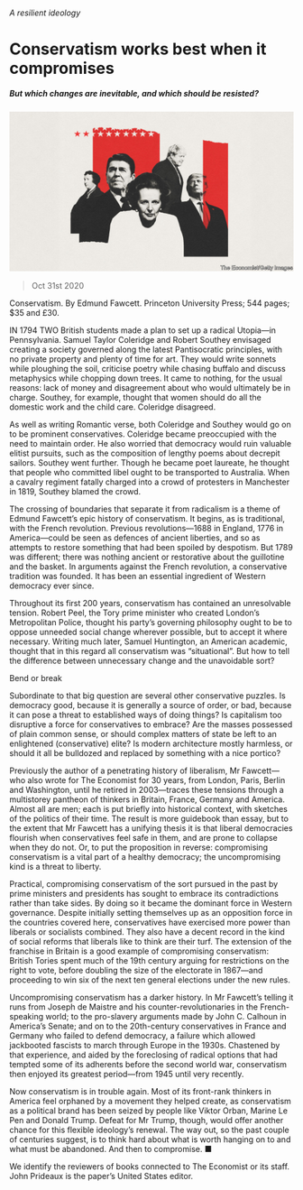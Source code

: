 ###### A resilient ideology

# Conservatism works best when it compromises 

##### But which changes are inevitable, and which should be resisted? 

![image](images/20201031_BKD001_0.jpg) 

> Oct 31st 2020 

Conservatism. By Edmund Fawcett. Princeton University Press; 544 pages; $35 and £30.

IN 1794 TWO British students made a plan to set up a radical Utopia—in Pennsylvania. Samuel Taylor Coleridge and Robert Southey envisaged creating a society governed along the latest Pantisocratic principles, with no private property and plenty of time for art. They would write sonnets while ploughing the soil, criticise poetry while chasing buffalo and discuss metaphysics while chopping down trees. It came to nothing, for the usual reasons: lack of money and disagreement about who would ultimately be in charge. Southey, for example, thought that women should do all the domestic work and the child care. Coleridge disagreed.

As well as writing Romantic verse, both Coleridge and Southey would go on to be prominent conservatives. Coleridge became preoccupied with the need to maintain order. He also worried that democracy would ruin valuable elitist pursuits, such as the composition of lengthy poems about decrepit sailors. Southey went further. Though he became poet laureate, he thought that people who committed libel ought to be transported to Australia. When a cavalry regiment fatally charged into a crowd of protesters in Manchester in 1819, Southey blamed the crowd.

The crossing of boundaries that separate it from radicalism is a theme of Edmund Fawcett’s epic history of conservatism. It begins, as is traditional, with the French revolution. Previous revolutions—1688 in England, 1776 in America—could be seen as defences of ancient liberties, and so as attempts to restore something that had been spoiled by despotism. But 1789 was different; there was nothing ancient or restorative about the guillotine and the basket. In arguments against the French revolution, a conservative tradition was founded. It has been an essential ingredient of Western democracy ever since.

Throughout its first 200 years, conservatism has contained an unresolvable tension. Robert Peel, the Tory prime minister who created London’s Metropolitan Police, thought his party’s governing philosophy ought to be to oppose unneeded social change wherever possible, but to accept it where necessary. Writing much later, Samuel Huntington, an American academic, thought that in this regard all conservatism was “situational”. But how to tell the difference between unnecessary change and the unavoidable sort?

Bend or break

Subordinate to that big question are several other conservative puzzles. Is democracy good, because it is generally a source of order, or bad, because it can pose a threat to established ways of doing things? Is capitalism too disruptive a force for conservatives to embrace? Are the masses possessed of plain common sense, or should complex matters of state be left to an enlightened (conservative) elite? Is modern architecture mostly harmless, or should it all be bulldozed and replaced by something with a nice portico?

Previously the author of a penetrating history of liberalism, Mr Fawcett—who also wrote for The Economist for 30 years, from London, Paris, Berlin and Washington, until he retired in 2003—traces these tensions through a multistorey pantheon of thinkers in Britain, France, Germany and America. Almost all are men; each is put briefly into historical context, with sketches of the politics of their time. The result is more guidebook than essay, but to the extent that Mr Fawcett has a unifying thesis it is that liberal democracies flourish when conservatives feel safe in them, and are prone to collapse when they do not. Or, to put the proposition in reverse: compromising conservatism is a vital part of a healthy democracy; the uncompromising kind is a threat to liberty.

Practical, compromising conservatism of the sort pursued in the past by prime ministers and presidents has sought to embrace its contradictions rather than take sides. By doing so it became the dominant force in Western governance. Despite initially setting themselves up as an opposition force in the countries covered here, conservatives have exercised more power than liberals or socialists combined. They also have a decent record in the kind of social reforms that liberals like to think are their turf. The extension of the franchise in Britain is a good example of compromising conservatism: British Tories spent much of the 19th century arguing for restrictions on the right to vote, before doubling the size of the electorate in 1867—and proceeding to win six of the next ten general elections under the new rules.

Uncompromising conservatism has a darker history. In Mr Fawcett’s telling it runs from Joseph de Maistre and his counter-revolutionaries in the French-speaking world; to the pro-slavery arguments made by John C. Calhoun in America’s Senate; and on to the 20th-century conservatives in France and Germany who failed to defend democracy, a failure which allowed jackbooted fascists to march through Europe in the 1930s. Chastened by that experience, and aided by the foreclosing of radical options that had tempted some of its adherents before the second world war, conservatism then enjoyed its greatest period—from 1945 until very recently.

Now conservatism is in trouble again. Most of its front-rank thinkers in America feel orphaned by a movement they helped create, as conservatism as a political brand has been seized by people like Viktor Orban, Marine Le Pen and Donald Trump. Defeat for Mr Trump, though, would offer another chance for this flexible ideology’s renewal. The way out, so the past couple of centuries suggest, is to think hard about what is worth hanging on to and what must be abandoned. And then to compromise. ■

 We identify the reviewers of books connected to The Economist or its staff. John Prideaux is the paper’s United States editor.

